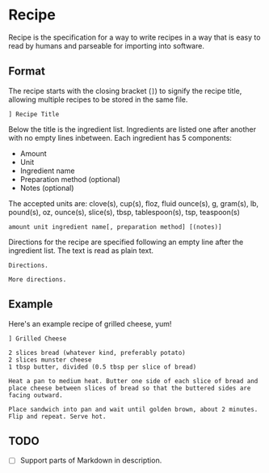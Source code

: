 # Recipe
Recipe is the specification for a way to write recipes in a way that is easy to read by humans and parseable for importing into software.

## Format
The recipe starts with the closing bracket (`]`) to signify the recipe title, allowing multiple recipes to be stored in the same file.

```
] Recipe Title
```

Below the title is the ingredient list. Ingredients are listed one after another with no empty lines inbetween. Each ingredient has 5 components:
* Amount
* Unit
* Ingredient name
* Preparation method (optional)
* Notes (optional)

The accepted units are:
clove(s), cup(s), floz, fluid ounce(s), g, gram(s), lb, pound(s), oz, ounce(s), slice(s), tbsp, tablespoon(s), tsp, teaspoon(s)

```
amount unit ingredient name[, preparation method] [(notes)]
```

Directions for the recipe are specified following an empty line after the ingredient list. The text is read as plain text.

```
Directions.

More directions.
```

## Example

Here's an example recipe of grilled cheese, yum!

```
] Grilled Cheese

2 slices bread (whatever kind, preferably potato)
2 slices munster cheese
1 tbsp butter, divided (0.5 tbsp per slice of bread)

Heat a pan to medium heat. Butter one side of each slice of bread and place cheese between slices of bread so that the buttered sides are facing outward.

Place sandwich into pan and wait until golden brown, about 2 minutes. Flip and repeat. Serve hot.
```

## TODO
- [ ] Support parts of Markdown in description.
